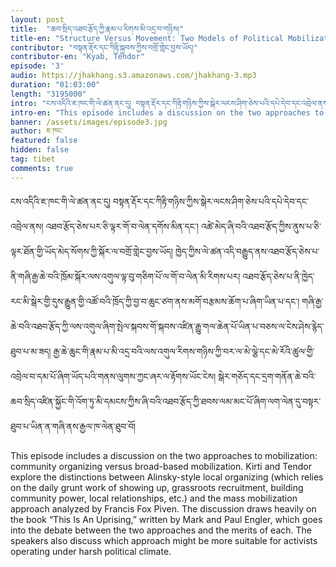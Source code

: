 ```yaml
---
layout: post
title:  "ཆབ་སྲིད་འཐབ་རྩོད་ཀྱི་རྣམ་པ་རིགས་མི་འདྲ་བ་གཉིས།"
title-en: "Structure Versus Movement: Two Models of Political Mobilization"
contributor: "བསྟན་རྡོར་དང་ཀིརྟི་སྐྱབས་ཀྱིས་བགྲོ་གླེང་བྱས་ཡོད།"
contributor-en: "Kyab, Tendor"
episode: '3'
audio: https://jhakhang.s3.amazonaws.com/jhakhang-3.mp3
duration: "01:03:00"
length: "3195000"
intro: "ངས་འདིའི་ཇ་ཁང་གི་ལེ་ཚན་ནང་དུ། བསྟན་རྡོར་དང་ཀིརྟི་གཉིས་ཀྱིས་སྒེར་ལངས་ཤིག་ཅེས་པའི་དཔེ་དེབ་དང་འབྲེལ་ནས། འཐབ་རྩོད་ཅེས་པར་ཅི་ལྟར་གོ་བ་ལེན་དགོས་མིན་དང་། འཚེ་མེད་ཞི་བའི་འཐབ་རྩོད་ཀྱིས་ནུས་པ་ཅི་ལྟར་ཐོན་གྱི་ཡོད་མེད་སོགས་ཀྱི་སྐོར་ལ་བགྲོ་གླེང་བྱས་ཡོད། ཁྱེད་ཀྱིས་ལེ་ཚན་འདི་བརྒྱུད་ནས་འཐབ་རྩོད་ཅེས་པ་ནི་གཞི་རྒྱ་ཆེ་བའི་ཁྲོམ་སྐོར་ལས་འགུལ་ལྟ་བུ་གཅིག་པོ་ལ་གོ་བ་ལེན་མི་རིགས་པར། འཐབ་རྩོད་ཅེས་པ་ནི་ཁྱེད་རང་མི་སྒེར་གྱི་དུས་རྒྱུན་གྱི་འཚོ་བའི་ཁྲོད་ཀྱི་བྱ་བ་ཆུང་ཙག་ནས་མགོ་བརྩམས་ཆོག་པ་ཞིག་ཡིན་པ་དང་།  གཞི་རྒྱ་ཆེ་བའི་འཐབ་རྩོད་ཀྱི་ལས་འགུལ་ཞིག་སྤེལ་སྐབས་གོ་སྐབས་འཛིན་རྒྱུ་གལ་ཆེན་པོ་ཡིན་པ་བཅས་ལ་ངེས་ཤེས་རྙེད་ཐུབ་པ་མ་ཟད། རྒྱ་ཆེ་ཆུང་གི་རྣམ་པ་མི་འདྲ་བའི་ལས་འགུལ་རིགས་གཉིས་ཀྱི་བར་ལ་མེ་ལྕེ་དང་མེ་རོའི་ཚུལ་གྱི་འབྲེལ་བ་དམ་པོ་ཞིག་ཡོད་པའི་གནས་ལུགས་ཀྱང་ཞར་ལ་རྟོགས་ཡོང་ངེས། སྒེར་གཅོད་དང་དྲག་གནོན་ཆེ་བའི་ཆབ་སྲིད་འཛིན་སྐྱོང་གི་འོག་ཏུ་མི་དམངས་ཀྱིས་ཞི་བའི་འཐབ་རྩོད་ཀྱི་ཐབས་ལམ་མང་པོ་ཞིག་ལག་ལེན་དུ་བསྟར་ཐུབ་པ་ཡིན་ན་གཞི་ནས་རྒྱལ་ཁ་ལེན་ཐུབ་བོ།"
intro-en: "This episode includes a discussion on the two approaches to mobilization: community organizing versus broad-based mobilization. Kirti and Tendor explore the distinctions between Alinsky-style local organizing (which relies on the daily grunt work of showing up, grassroots recruitment, building community power, local relationships, etc.) and the mass mobilization approach analyzed by Francis Fox Piven. The discussion draws heavily on the book “This Is An Uprising,” written by Mark and Paul Engler, which goes into the debate between the two approaches and the merits of each. The speakers also discuss which approach might be more suitable for activists operating under harsh political climate."
banner: /assets/images/episode3.jpg
author: ཇ་ཁང་
featured: false
hidden: false
tag: tibet
comments: true
---
```

ངས་འདིའི་ཇ་ཁང་གི་ལེ་ཚན་ནང་དུ། བསྟན་རྡོར་དང་ཀིརྟི་གཉིས་ཀྱིས་སྒེར་ལངས་ཤིག་ཅེས་པའི་དཔེ་དེབ་དང་འབྲེལ་ནས། འཐབ་རྩོད་ཅེས་པར་ཅི་ལྟར་གོ་བ་ལེན་དགོས་མིན་དང་། འཚེ་མེད་ཞི་བའི་འཐབ་རྩོད་ཀྱིས་ནུས་པ་ཅི་ལྟར་ཐོན་གྱི་ཡོད་མེད་སོགས་ཀྱི་སྐོར་ལ་བགྲོ་གླེང་བྱས་ཡོད། ཁྱེད་ཀྱིས་ལེ་ཚན་འདི་བརྒྱུད་ནས་འཐབ་རྩོད་ཅེས་པ་ནི་གཞི་རྒྱ་ཆེ་བའི་ཁྲོམ་སྐོར་ལས་འགུལ་ལྟ་བུ་གཅིག་པོ་ལ་གོ་བ་ལེན་མི་རིགས་པར། འཐབ་རྩོད་ཅེས་པ་ནི་ཁྱེད་རང་མི་སྒེར་གྱི་དུས་རྒྱུན་གྱི་འཚོ་བའི་ཁྲོད་ཀྱི་བྱ་བ་ཆུང་ཙག་ནས་མགོ་བརྩམས་ཆོག་པ་ཞིག་ཡིན་པ་དང་།  གཞི་རྒྱ་ཆེ་བའི་འཐབ་རྩོད་ཀྱི་ལས་འགུལ་ཞིག་སྤེལ་སྐབས་གོ་སྐབས་འཛིན་རྒྱུ་གལ་ཆེན་པོ་ཡིན་པ་བཅས་ལ་ངེས་ཤེས་རྙེད་ཐུབ་པ་མ་ཟད། རྒྱ་ཆེ་ཆུང་གི་རྣམ་པ་མི་འདྲ་བའི་ལས་འགུལ་རིགས་གཉིས་ཀྱི་བར་ལ་མེ་ལྕེ་དང་མེ་རོའི་ཚུལ་གྱི་འབྲེལ་བ་དམ་པོ་ཞིག་ཡོད་པའི་གནས་ལུགས་ཀྱང་ཞར་ལ་རྟོགས་ཡོང་ངེས། སྒེར་གཅོད་དང་དྲག་གནོན་ཆེ་བའི་ཆབ་སྲིད་འཛིན་སྐྱོང་གི་འོག་ཏུ་མི་དམངས་ཀྱིས་ཞི་བའི་འཐབ་རྩོད་ཀྱི་ཐབས་ལམ་མང་པོ་ཞིག་ལག་ལེན་དུ་བསྟར་ཐུབ་པ་ཡིན་ན་གཞི་ནས་རྒྱལ་ཁ་ལེན་ཐུབ་བོ།

This episode includes a discussion on the two approaches to mobilization: community organizing versus broad-based mobilization. Kirti and Tendor explore the distinctions between Alinsky-style local organizing (which relies on the daily grunt work of showing up, grassroots recruitment, building community power, local relationships, etc.) and the mass mobilization approach analyzed by Francis Fox Piven. The discussion draws heavily on the book “This Is An Uprising,” written by Mark and Paul Engler, which goes into the debate between the two approaches and the merits of each. The speakers also discuss which approach might be more suitable for activists operating under harsh political climate.

  



